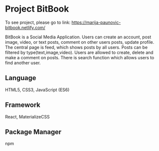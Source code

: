 # Project BitBook

To see project, please go to link: https://marija-paunovic-bitbook.netlify.com/

BitBook is a Social Media Application. Users can create an account, post image, video, or text posts, comment on other users posts, update profile. The central page is feed, which shows posts by all users. Posts can be filtered by type(text,image,video). Users are allowed to create, delete and make a comment on posts. There is search function which allows users to find another user.

## Language
HTML5, CSS3, JavaScript (ES6)

## Framework
React, MaterializeCSS

## Package Manager
npm
 
